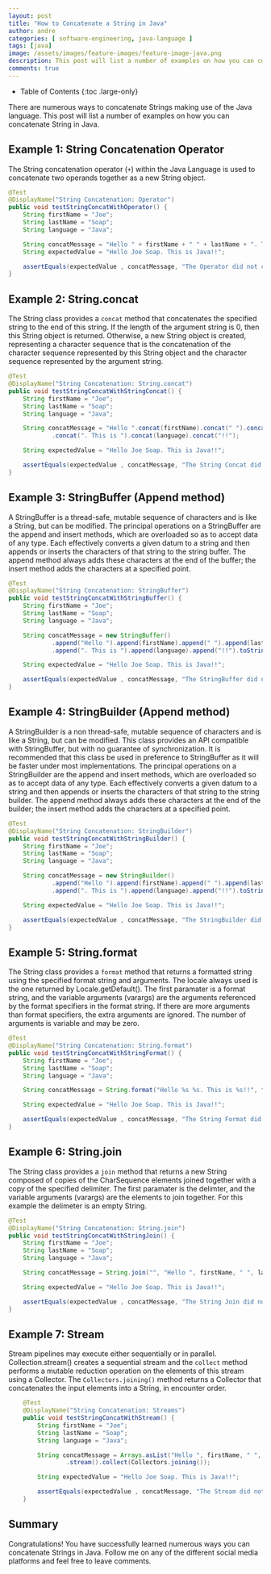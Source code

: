 ```yaml
---
layout: post
title: "How to Concatenate a String in Java"
author: andre
categories: [ software-engineering, java-language ]
tags: [java]
image: /assets/images/feature-images/feature-image-java.png
description: This post will list a number of examples on how you can concatenate String in Java. 
comments: true
---
```

- Table of Contents
{:toc .large-only}

There are numerous ways to concatenate Strings making use of the Java language. This post will list a number of examples on how you can concatenate String in Java. 

## Example 1: String Concatenation Operator
The String concatenation operator (`+`) within the Java Language is used to concatenate two operands together as a new String object. 

```java
@Test
@DisplayName("String Concatenation: Operator")
public void testStringConcatWithOperator() {
    String firstName = "Joe";
    String lastName = "Soap";
    String language = "Java";

    String concatMessage = "Hello " + firstName + " " + lastName + ". This is " + language + "!!";
    String expectedValue = "Hello Joe Soap. This is Java!!";

    assertEquals(expectedValue , concatMessage, "The Operator did not create new String as expected.");
}
```

## Example 2: String.concat
The String class provides a `concat` method that concatenates the specified string to the end of this string. If the 
length of the argument string is 0, then this String object is returned. Otherwise, a new String object is created, 
representing a character sequence that is the concatenation of the character sequence represented by this String object 
and the character sequence represented by the argument string.

```java
@Test
@DisplayName("String Concatenation: String.concat")
public void testStringConcatWithStringConcat() {
    String firstName = "Joe";
    String lastName = "Soap";
    String language = "Java";

    String concatMessage = "Hello ".concat(firstName).concat(" ").concat(lastName)
            .concat(". This is ").concat(language).concat("!!");

    String expectedValue = "Hello Joe Soap. This is Java!!";

    assertEquals(expectedValue , concatMessage, "The String Concat did not create new String as expected.");
}
```


## Example 3: StringBuffer (Append method)
A StringBuffer is a thread-safe, mutable sequence of characters and is like a String, but can be modified. The principal 
operations on a StringBuffer are the append and insert methods, which are overloaded so as to accept data of any type. 
Each effectively converts a given datum to a string and then appends or inserts the characters of that string to the 
string buffer. The append method always adds these characters at the end of the buffer; the insert method adds the 
characters at a specified point.

```java
@Test
@DisplayName("String Concatenation: StringBuffer")
public void testStringConcatWithStringBuffer() {
    String firstName = "Joe";
    String lastName = "Soap";
    String language = "Java";

    String concatMessage = new StringBuffer()
            .append("Hello ").append(firstName).append(" ").append(lastName)
            .append(". This is ").append(language).append("!!").toString();

    String expectedValue = "Hello Joe Soap. This is Java!!";

    assertEquals(expectedValue , concatMessage, "The StringBuffer did not create new String as expected.");
}
```

## Example 4: StringBuilder (Append method)
A StringBuilder is a non thread-safe, mutable sequence of characters and is like a String, but can be modified. This 
class provides an API compatible with StringBuffer, but with no guarantee of synchronization. It is recommended that 
this class be used in preference to StringBuffer as it will be faster under most implementations. The principal 
operations on a StringBuilder are the append and insert methods, which are overloaded so as to accept data of any type. 
Each effectively converts a given datum to a string and then appends or inserts the characters of that string to the 
string builder. The append method always adds these characters at the end of the builder; the insert method adds the 
characters at a specified point.

```java
@Test
@DisplayName("String Concatenation: StringBuilder")
public void testStringConcatWithStringBuilder() {
    String firstName = "Joe";
    String lastName = "Soap";
    String language = "Java";

    String concatMessage = new StringBuilder()
            .append("Hello ").append(firstName).append(" ").append(lastName)
            .append(". This is ").append(language).append("!!").toString();

    String expectedValue = "Hello Joe Soap. This is Java!!";

    assertEquals(expectedValue , concatMessage, "The StringBuilder did not create new String as expected.");
}
```

## Example 5: String.format
The String class provides a `format` method that returns a formatted string using the specified format string and 
arguments. The locale always used is the one returned by Locale.getDefault(). The first paramater is a format string, 
and the variable arguments (varargs) are the arguments referenced by the format specifiers in the format string. If 
there are more arguments than format specifiers, the extra arguments are ignored. The number of arguments is variable 
and may be zero.

```java
@Test
@DisplayName("String Concatenation: String.format")
public void testStringConcatWithStringFormat() {
    String firstName = "Joe";
    String lastName = "Soap";
    String language = "Java";

    String concatMessage = String.format("Hello %s %s. This is %s!!", firstName, lastName, language);

    String expectedValue = "Hello Joe Soap. This is Java!!";

    assertEquals(expectedValue , concatMessage, "The String Format did not create new String as expected.");
}
```

## Example 6: String.join
The String class provides a `join` method that returns a new String composed of copies of the CharSequence elements 
joined together with a copy of the specified delimiter. The first paramater is the delimter, and the variable 
arguments (varargs) are the elements to join together. For this example the delimeter is an empty String.

```java
@Test
@DisplayName("String Concatenation: String.join")
public void testStringConcatWithStringJoin() {
    String firstName = "Joe";
    String lastName = "Soap";
    String language = "Java";

    String concatMessage = String.join("", "Hello ", firstName, " ", lastName, ". This is ", language, "!!");

    String expectedValue = "Hello Joe Soap. This is Java!!";

    assertEquals(expectedValue , concatMessage, "The String Join did not create new String as expected.");
}
```

## Example 7: Stream
Stream pipelines may execute either sequentially or in parallel. Collection.stream() creates a sequential stream and the
`collect` method performs a mutable reduction operation on the elements of this stream using a Collector. The 
`Collectors.joining()` method returns a Collector that concatenates the input elements into a String, in encounter order.

```java
    @Test
    @DisplayName("String Concatenation: Streams")
    public void testStringConcatWithStream() {
        String firstName = "Joe";
        String lastName = "Soap";
        String language = "Java";

        String concatMessage = Arrays.asList("Hello ", firstName, " ", lastName, ". This is ", language, "!!")
                .stream().collect(Collectors.joining());

        String expectedValue = "Hello Joe Soap. This is Java!!";

        assertEquals(expectedValue , concatMessage, "The Stream did not create new String as expected.");
    }
```


## Summary
Congratulations! You have successfully learned numerous ways you can concatenate Strings in Java. Follow me on any of the different social media platforms and feel free to leave comments.
